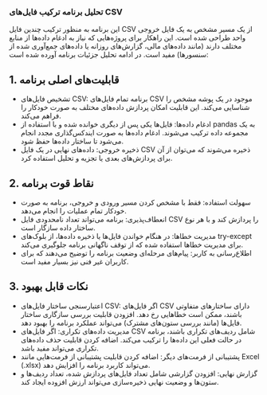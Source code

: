 ### تحلیل برنامه ترکیب فایل‌های CSV
این برنامه به منظور ترکیب چندین فایل CSV از یک مسیر مشخص به یک فایل خروجی واحد طراحی شده است. این راهکار برای پروژه‌هایی که نیاز به ادغام داده‌ها از منابع مختلف دارند (مانند داده‌های مالی، گزارش‌های روزانه یا داده‌های جمع‌آوری شده از سنسورها) مفید است. در ادامه تحلیل جزئیات برنامه آورده شده است:

## 1. قابلیت‌های اصلی برنامه
- تشخیص فایل‌های CSV: برنامه تمام فایل‌های CSV موجود در یک پوشه مشخص را شناسایی می‌کند. این قابلیت امکان پردازش داده‌های مختلف به صورت خودکار را فراهم می‌کند.
- ادغام داده‌ها: فایل‌ها یکی پس از دیگری خوانده شده و با استفاده از pandas به یک مجموعه داده ترکیب می‌شوند. ادغام داده‌ها به صورت ایندکس‌گذاری مجدد انجام می‌شود تا ساختار داده‌ها حفظ شود.
- ذخیره خروجی: داده‌های نهایی در یک فایل CSV ذخیره می‌شوند که می‌توان از آن برای پردازش‌های بعدی یا تجزیه و تحلیل استفاده کرد.

## 2. نقاط قوت برنامه
- سهولت استفاده: فقط با مشخص کردن مسیر ورودی و خروجی، برنامه به صورت خودکار تمام عملیات را انجام می‌دهد.
- انعطاف‌پذیری: برنامه می‌تواند تعداد نامحدودی فایل CSV را پردازش کند و با هر نوع ساختار داده سازگار است.
- مدیریت خطاها: در هنگام خواندن فایل‌ها یا ذخیره داده‌ها، از بلوک‌های try-except برای مدیریت خطاها استفاده شده که از توقف ناگهانی برنامه جلوگیری می‌کند.
- اطلاع‌رسانی به کاربر: پیام‌های مرحله‌ای وضعیت برنامه را توضیح می‌دهند که برای کاربران غیر فنی نیز بسیار مفید است.

## 3. نکات قابل بهبود
- اعتبارسنجی ساختار فایل‌های CSV: اگر فایل‌های CSV دارای ساختارهای متفاوتی باشند، ممکن است خطاهایی رخ دهد. افزودن قابلیت بررسی سازگاری ساختار فایل‌ها (مانند بررسی ستون‌های مشترک) می‌تواند عملکرد برنامه را بهبود دهد.
- مدیریت داده‌های تکراری: اگر فایل‌های CSV شامل ردیف‌های تکراری باشند، برنامه در حالت فعلی این داده‌ها را ترکیب می‌کند. اضافه کردن قابلیت حذف داده‌های تکراری می‌تواند مفید باشد.
- پشتیبانی از فرمت‌های دیگر: اضافه کردن قابلیت پشتیبانی از فرمت‌هایی مانند Excel (.xlsx) می‌تواند کاربرد برنامه را افزایش دهد.
- گزارش نهایی: افزودن گزارشی شامل تعداد فایل‌های پردازش شده، تعداد ردیف‌ها و ستون‌ها و وضعیت نهایی ذخیره‌سازی می‌تواند ارزش افزوده ایجاد کند.

## 
